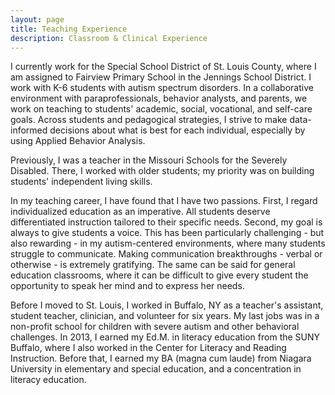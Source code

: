 ```yaml
---
layout: page
title: Teaching Experience
description: Classroom & Clinical Experience
---
```


<p>I currently work for the Special School District of St. Louis County, where I am assigned to Fairview Primary School in the Jennings School District. I work with K-6 students with autism spectrum disorders. In a collaborative environment with paraprofessionals, behavior analysts, and parents, we work on teaching to students' academic, social, vocational, and self-care goals. Across students and pedagogical strategies, I strive to make data-informed decisions about what is best for each individual, especially by using Applied Behavior Analysis.</p>

<p>Previously, I was a teacher in the Missouri Schools for the Severely Disabled. There, I worked with older students; my priority was on building students' independent living skills. </p>

<p>In my teaching career, I have found that I have two passions. First, I regard individualized education as an imperative. All students deserve differentiated instruction tailored to their specific needs. Second, my goal is always to give students a voice. This has been particularly challenging - but also rewarding - in my autism-centered environments, where many students struggle to communicate. Making communication breakthroughs - verbal or otherwise - is extremely gratifying. The same can be said for general education classrooms, where it can be difficult to give every student the opportunity to speak her mind and to express her needs. </p>

<p>Before I moved to St. Louis, I worked in Buffalo, NY as a teacher's assistant, student teacher, clinician, and volunteer for six years. My last jobs was in a non-profit school for children with severe autism and other behavioral challenges. In 2013, I earned my Ed.M. in literacy education from the SUNY Buffalo, where I also worked in the Center for Literacy and Reading Instruction. Before that, I earned my BA (magna cum laude) from Niagara University in elementary and special education, and a concentration in literacy education.</p>

